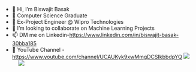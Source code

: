 - 👋 Hi, I’m Biswajit Basak
- 👀 Computer Science Graduate
- 💼 Ex-Project Engineer @ Wipro Technologies
- 💞️ I’m looking to collaborate on Machine Learning Projects
- 📫 DM me on Linkedin-https://www.linkedin.com/in/biswajit-basak-30bba185
- 👥 YouTube Channel - https://www.youtube.com/channel/UCAUKyk9xwMmgDCSIkbbdpYQ 
<img src="https://github-readme-stats.vercel.app/api?username=juelbasak&show_icons=true&theme=vue">&nbsp;&nbsp;&nbsp;&nbsp;<img src="https://github-readme-stats.vercel.app/api/top-langs/?username=juelbasak&show_icons=true&theme=vue">


<!---
JuelBasak/JuelBasak is a ✨ special ✨ repository because its `README.md` (this file) appears on your GitHub profile.
You can click the Preview link to take a look at your changes.
--->

